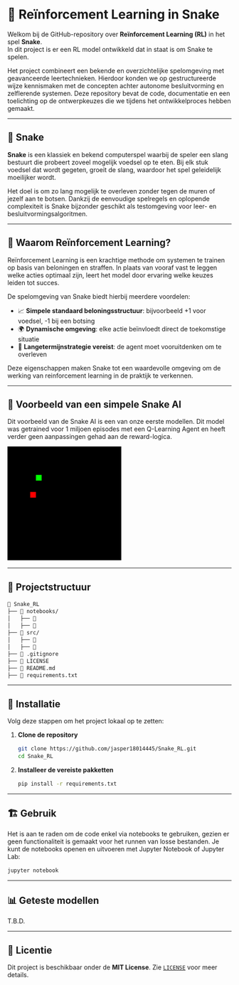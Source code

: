 # 🤖 Reïnforcement Learning in Snake

Welkom bij de GitHub-repository over **Reïnforcement Learning (RL)** in het spel **Snake**.  
In dit project is er een RL model ontwikkeld dat in staat is om Snake te spelen.

Het project combineert een bekende en overzichtelijke spelomgeving met geavanceerde leertechnieken. Hierdoor konden we op gestructureerde wijze kennismaken met de concepten achter autonome besluitvorming en zelflerende systemen. Deze repository bevat de code, documentatie en een toelichting op de ontwerpkeuzes die we tijdens het ontwikkelproces hebben gemaakt.

---

## 🐍 Snake

**Snake** is een klassiek en bekend computerspel waarbij de speler een slang bestuurt die probeert zoveel mogelijk voedsel op te eten. Bij elk stuk voedsel dat wordt gegeten, groeit de slang, waardoor het spel geleidelijk moeilijker wordt.  

Het doel is om zo lang mogelijk te overleven zonder tegen de muren of jezelf aan te botsen. Dankzij de eenvoudige spelregels en oplopende complexiteit is Snake bijzonder geschikt als testomgeving voor leer- en besluitvormingsalgoritmen.

---

## 🎯 Waarom Reïnforcement Learning?

Reïnforcement Learning is een krachtige methode om systemen te trainen op basis van beloningen en straffen. In plaats van vooraf vast te leggen welke acties optimaal zijn, leert het model door ervaring welke keuzes leiden tot succes.

De spelomgeving van Snake biedt hierbij meerdere voordelen:

- 📈 **Simpele standaard beloningsstructuur**: bijvoorbeeld +1 voor voedsel, -1 bij een botsing  
- 🌍 **Dynamische omgeving**: elke actie beïnvloedt direct de toekomstige situatie  
- 🧭 **Langetermijnstrategie vereist**: de agent moet vooruitdenken om te overleven

Deze eigenschappen maken Snake tot een waardevolle omgeving om de werking van reinforcement learning in de praktijk te verkennen.

---

## 🐍 Voorbeeld van een simpele Snake AI

Dit voorbeeld van de Snake AI is een van onze eerste modellen. Dit model was getrained voor 1 miljoen episodes met een Q-Learning Agent en heeft verder geen aanpassingen gehad aan de reward-logica.

![Snake_QLearning_simple_1milepisodes](Afbeeldingen_en_gifs/snake_training.gif)

---

## 📁 Projectstructuur

```plaintext
📁 Snake_RL
├── 📁 notebooks/
│   ├── 📜
│   ├── 📜
├── 📁 src/
│   ├── 📜
│   ├── 📜
├── 📜 .gitignore
├── 📜 LICENSE
├── 📜 README.md
├── 📜 requirements.txt
```

---

## 🚀 Installatie

Volg deze stappen om het project lokaal op te zetten:

1. **Clone de repository**
   ```bash
   git clone https://github.com/jasper18014445/Snake_RL.git
   cd Snake_RL
   ```

2. **Installeer de vereiste pakketten**
   ```bash
   pip install -r requirements.txt
   ```

---

## 🏗 Gebruik

Het is aan te raden om de code enkel via notebooks te gebruiken, gezien er geen functionaliteit is gemaakt voor het runnen van losse bestanden. Je kunt de notebooks openen en uitvoeren met Jupyter Notebook of Jupyter Lab:

```bash
jupyter notebook
```

---

## 📊 Geteste modellen

T.B.D.

---

## 📜 Licentie

Dit project is beschikbaar onder de **MIT License**. Zie [`LICENSE`](LICENSE) voor meer details.
